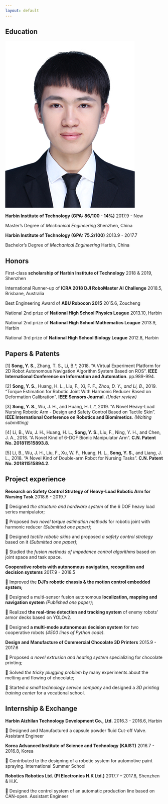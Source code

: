 ```yaml
---
layout: default
---
```


## Education

<img class="profile-picture" src="sherlock.jpg">

**Harbin Institute of Technology (GPA: 86/100 - 14%)**	2017.9 - Now

Master’s Degree of *Mechanical Engineering*	Shenzhen, China

**Harbin Institute of Technology (GPA: 75.2/100)**	2013.9 - 2017.7

Bachelor’s Degree of *Mechanical Engineering*	Harbin, China

## Honors

First-class **scholarship of Harbin Institute of Technology**	2018 & 2019, Shenzhen

International Runner-up of **ICRA 2018 DJI RoboMaster AI Challenge**	2018.5, Brisbane, Australia

Best Engineering Award of **ABU Robocon 2015**	2015.6, Zoucheng

National 2nd prize of **National High School Physics League**	2013.10, Harbin

National 2nd prize of **National High School Mathematics League**	2013.9, Harbin

National 3rd prize of **National High School Biology League**	2012.8, Harbin

## Papers & Patents

[1] **Song, Y. S.**, Zhang, T. S., Li, B.*, 2018. “A Virtual Experiment Platform for 2D Robot Autonomous Navigation Algorithm System Based on ROS”. **IEEE International Conference on Information and Automation**. pp.989-994.

[2] **Song, Y. S.**, Huang, H. L., Liu, F., Xi, F. F.*, Zhou, D. Y., and Li, B.*, 2019. “Torque Estimation for Robotic Joint With Harmonic Reducer Based on Deformation Calibration”. **IEEE Sensors Journal**. *(Under review)*

[3] **Song, Y. S.**, Wu, J. H., and Huang, H. L.*, 2019. “A Novel Heavy-Load Nursing Robotic Arm - Design and Safety Control Based on Tactile Skin”. **IEEE International Conference on Robotics and Biomimetics**. *(Waiting submitting)*

[4] Li, B., Wu, J. H., Huang, H. L., **Song, Y. S.**, Liu, F., Ning, Y. H., and Chen, J. A., 2018. “A Novel Kind of 6-DOF Bionic Manipulator Arm”. **C.N. Patent No. 201811515893.8.**

[5] Li, B., Wu, J. H., Liu, F., Xu, W. F., Huang, H. L., **Song, Y. S.**, and Liang, J. L., 2018. “A Novel Kind of Double-arm Robot for Nursing Tasks”. **C.N. Patent No. 201811515894.2.**

## Project experience

**Research on Safety Control Strategy of Heavy-Load Robotic Arm for Nursing Task**      2018.6 - 2019.7   

	Designed *the structure and hardware system* of the 6 DOF heavy load series manipulator; 

	Proposed *two novel torque estimation methods* for robotic joint with harmonic reducer *(Submitted one paper)*; 

	Designed *tactile robotic skins* and proposed *a safety control strategy* based on it *(Submitted one paper)*;

	Studied the *fusion methods of impedance control algorithms* based on joint space and task space. 

**Cooperative robots with autonomous navigation, recognition and decision systems**       2017.9 - 2018.5

	Improved the **DJI’s robotic chassis & the motion control embedded system;**

	Designed a multi-sensor fusion autonomous **localization, mapping and navigation system** *(Published one paper)*; 

	Realized **the real-time detection and tracking system** of enemy robots’ armor decks based on YOLOv2.

	Designed **a multi-mode autonomous decision system** for two cooperative robots *(4500 lines of Python code)*.

**Design and Manufacture of Commercial Chocolate 3D Printers**                       2015.9 - 2017.6          

	Proposed *a novel extrusion and heating system* specializing for chocolate printing;   

	Solved *the tricky plugging problem* by many experiments about the melting and flowing of chocolate;

	Started *a small technology service company* and designed a *3D printing training center* for a vocational school.

## Internship & Exchange

**Harbin Aizhilan Technology Development Co., Ltd.**	2016.3 - 2016.6, Harbin

	Designed and Manufactured a capsule powder fluid Cut-off Valve.	Assistant Engineer

**Korea Advanced Institute of Science and Technology (KAIST)**	2016.7 - 2016.8, Korea

	Contributed to the designing of a robotic system for automotive paint spraying.	International Summer School

**Robotics Robotics Ltd. (PI Electronics H.K Ltd.)**	2017.7 – 2017.8, Shenzhen & H.K.

	Designed the control system of an automatic production line based on CAN-open.	Assistant Engineer

